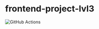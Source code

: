 # frontend-project-lvl3

![GitHub Actions](https://github.com/evsedov/frontend-project-lvl3/actions/workflows/github-actions.yml/badge.svg)
